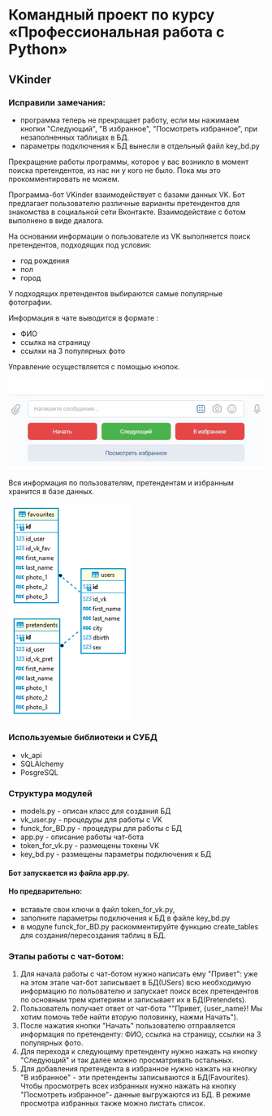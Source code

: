 ﻿# Командный проект по курсу «Профессиональная работа с Python»

## VKinder

### Исправили замечания: 
- программа теперь не прекращает работу, если мы нажимаем кнопки "Следующий", "В избранное", "Посмотреть избранное", при незаполненных таблицах в БД.
- параметры подключения к БД вынесли в отдельный файл key_bd.py


Прекращение работы программы, которое у вас возникло в момент поиска претендентов, из нас ни у кого не было. Пока мы это прокомментировать не можем. 


Программа-бот VKinder взаимодействует c базами данных VK. Бот предлагает пользователю различные варианты претендентов для знакомства в социальной сети Вконтакте. Взаимодействие с ботом выполнено в виде диалога.

На основании информации о пользователе из VK выполняется поиск претендентов, подходящих под условия:

- год рождения
- пол
- город

У подходящих претендентов выбираются самые популярные фотографии.

Информация в чате выводится в формате :
- ФИО
- ссылка на страницу
- ссылки на  3 популярных фото

Управление осуществляется с помощью кнопок.

![Представление чат-бота](picture.jpg)

Вся информация по пользователям, претендентам и избранным хранится в базе данных.

![Структура БД](vk_db.png)

### Используемые библиотеки и СУБД
- vk_api
- SQLAlchemy
- PosgreSQL

### Структура модулей
- models.py - описан класс для создания БД
- vk_user.py - процедуры для работы с VK
- funck_for_BD.py - процедуры для работы с БД
- app.py - описание работы чат-бота
- token_for_vk.py - размещены токены VK
- key_bd.py - размещены параметры подключения к БД

#### Бот запускается из файла app.py.
#### Но предварительно: 
- вставьте свои ключи в файл token_for_vk.py, 
- заполните параметры подключения к БД в файле key_bd.py
- в модуле funck_for_BD.py раскомментируйте функцию create_tables для создания/пересоздания таблиц в БД.

### Этапы работы с чат-ботом:

1. Для начала работы с чат-ботом нужно написать ему "Привет": уже на этом этапе чат-бот  записывает в БД(USers) всю необходимую информацию по польователю и  запускает поиск всех претендентов по основным трем критериям и записывает их в БД(Pretendets).
2. Пользователь получает ответ от чат-бота ""Привет, {user_name}! Мы хотим помочь тебе найти вторую половинку, нажми Начать"). 
3. После нажатия кнопки "Начать" пользователю отправляется информация по претенденту: ФИО, ссылка на страницу, ссылки на  3 популярных фото.
4. Для перехода к следующему претенденту нужно нажать на кнопку "Следующий" и так далее можно просматривать остальных.
5. Для добавления претендента в избранное нужно нажать на кнопку "В избранное" - эти претенденты записываются в БД(Favourites). Чтобы просмотреть всех избранных нужно нажать на кнопку "Посмотреть избранное"- данные выгружаются из БД. В режиме просмотра избранных также можно листать список.
   



